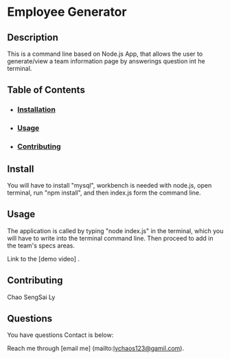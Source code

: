 # Employee Generator

## Description

This is a command line based on Node.js App, that allows the user to generate/view a team information page by answerings question int he terminal. 


## Table of Contents
- ### [Installation](#installation)
- ### [Usage](#usage)
- ### [Contributing](#contributing)


## Install

You will have to install "mysql", workbench is needed with node.js, open terminal, run "npm install", and then index.js form the command line.

## Usage

The application is called by typing "node index.js" in the terminal, which you will have to write into the terminal command line. Then proceed to add in the team's specs areas. 

Link to the [demo video] .

## Contributing 

Chao SengSai Ly

## Questions

You have questions Contact is below:

Reach me through [email me] (mailto:lychaos123@gamil.com).